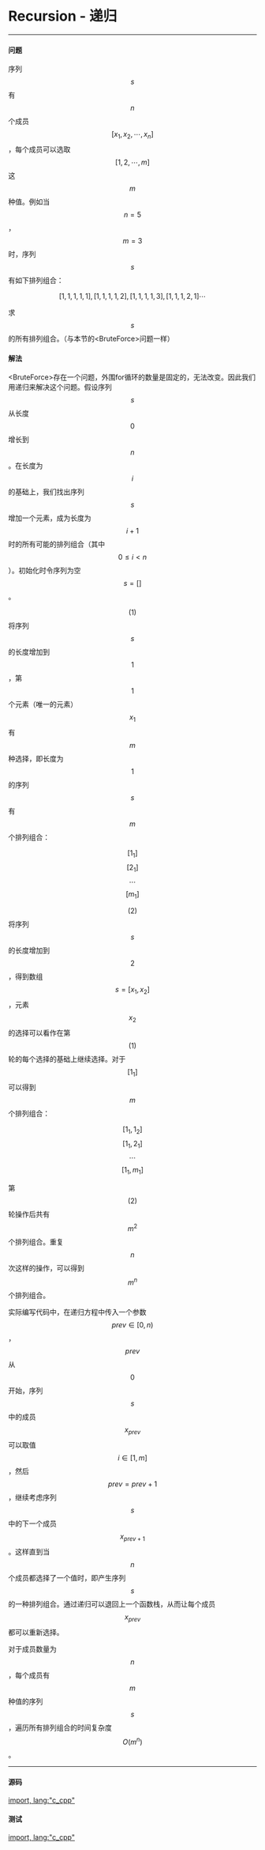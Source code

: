 <script type="text/javascript" src="https://cdn.mathjax.org/mathjax/latest/MathJax.js?config=TeX-AMS-MML_HTMLorMML"/></script>

# Recursion - 递归

--------

#### 问题

序列$$ s $$有$$ n $$个成员$$ [x_1,x_2, \cdots ,x_n] $$，每个成员可以选取$$ [1,2, \cdots ,m] $$这$$ m $$种值。例如当$$ n = 5 $$，$$ m = 3 $$时，序列$$ s $$有如下排列组合：

$$
[1,1,1,1,1], [1,1,1,1,2], [1,1,1,1,3], [1,1,1,2,1] \cdots
$$

求$$ s $$的所有排列组合。（与本节的&lt;BruteForce&gt;问题一样）

#### 解法

&lt;BruteForce&gt;存在一个问题，外围for循环的数量是固定的，无法改变。因此我们用递归来解决这个问题。假设序列$$ s $$从长度$$ 0 $$增长到$$ n $$。在长度为$$ i $$的基础上，我们找出序列$$ s $$增加一个元素，成为长度为$$ i+1 $$时的所有可能的排列组合（其中$$ 0 \le i \lt n $$）。初始化时令序列为空$$ s = [] $$。

$$ (1) $$ 将序列$$ s $$的长度增加到$$ 1 $$，第$$ 1 $$个元素（唯一的元素）$$ x_1 $$有$$ m $$种选择，即长度为$$ 1 $$的序列$$ s $$有$$ m $$个排列组合：

$$
[1_1]
$$
$$
[2_1]
$$
$$
\cdots
$$
$$
[m_1]
$$

$$ (2) $$ 将序列$$ s $$的长度增加到$$ 2 $$，得到数组$$ s = [x_1,x_2] $$，元素$$ x_2 $$的选择可以看作在第$$ (1) $$轮的每个选择的基础上继续选择。对于$$ [1_1] $$可以得到$$ m $$个排列组合：

$$
[1_1,1_2]
$$
$$
[1_1,2_1]
$$
$$
\cdots
$$
$$
[1_1,m_1]
$$

第$$ (2) $$轮操作后共有$$ m^2 $$个排列组合。重复$$ n $$次这样的操作，可以得到$$ m^n $$个排列组合。

实际编写代码中，在递归方程中传入一个参数$$ prev \in [0,n) $$，$$ prev $$从$$ 0 $$开始，序列$$ s $$中的成员$$ x_{prev} $$可以取值$$ i \in [1,m] $$，然后$$ prev = prev+1 $$，继续考虑序列$$ s $$中的下一个成员$$ x_{prev+1} $$。这样直到当$$ n $$个成员都选择了一个值时，即产生序列$$ s $$的一种排列组合。通过递归可以退回上一个函数栈，从而让每个成员$$ x_{prev} $$都可以重新选择。

对于成员数量为$$ n $$，每个成员有$$ m $$种值的序列$$ s $$，遍历所有排列组合的时间复杂度$$ O(m^n) $$。

--------

#### 源码

[import, lang:"c_cpp"](../../../src/Search/Recursion.h)

#### 测试

[import, lang:"c_cpp"](../../../src/Search/Recursion.cpp)
